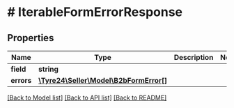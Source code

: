 # # IterableFormErrorResponse

## Properties

Name | Type | Description | Notes
------------ | ------------- | ------------- | -------------
**field** | **string** |  |
**errors** | [**\Tyre24\Seller\Model\B2bFormError[]**](B2bFormError.md) |  |

[[Back to Model list]](../../README.md#models) [[Back to API list]](../../README.md#endpoints) [[Back to README]](../../README.md)
